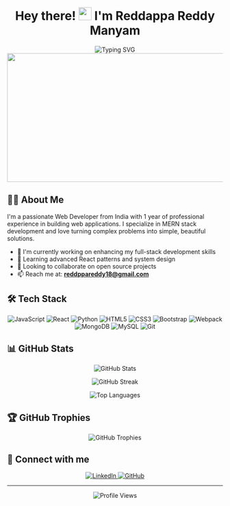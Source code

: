 <h1 align="center">Hey there! <img src="https://media.giphy.com/media/hvRJCLFzcasrR4ia7z/giphy.gif" width="30px"/> I'm Reddappa Reddy Manyam</h1>

<div align="center">
  <img src="https://readme-typing-svg.herokuapp.com?font=Fira+Code&pause=1000&width=435&lines=Web+Developer;Software+Developer;Full+Stack+Developer;MERN+Stack+Developer" alt="Typing SVG" />
</div>

<div align="center">
  <img src="https://media.giphy.com/media/dWesBcTLavkZuG35MI/giphy.gif" width="600" height="300"/>
</div>

## 👨‍💻 About Me

I'm a passionate Web Developer from India with 1 year of professional experience in building web applications. I specialize in MERN stack development and love turning complex problems into simple, beautiful solutions.

- 🔭 I'm currently working on enhancing my full-stack development skills
- 🌱 Learning advanced React patterns and system design
- 👯 Looking to collaborate on open source projects
- 📫 Reach me at: **reddppareddy18@gmail.com**

## 🛠️ Tech Stack

<p align="center">
<img src="https://img.shields.io/badge/javascript-%23323330.svg?style=for-the-badge&logo=javascript&logoColor=%23F7DF1E" alt="JavaScript"/>
<img src="https://img.shields.io/badge/react-%2320232a.svg?style=for-the-badge&logo=react&logoColor=%2361DAFB" alt="React"/>
<img src="https://img.shields.io/badge/python-3670A0?style=for-the-badge&logo=python&logoColor=ffdd54" alt="Python"/>
<img src="https://img.shields.io/badge/html5-%23E34F26.svg?style=for-the-badge&logo=html5&logoColor=white" alt="HTML5"/>
<img src="https://img.shields.io/badge/css3-%231572B6.svg?style=for-the-badge&logo=css3&logoColor=white" alt="CSS3"/>
<img src="https://img.shields.io/badge/bootstrap-%238511FA.svg?style=for-the-badge&logo=bootstrap&logoColor=white" alt="Bootstrap"/>
<img src="https://img.shields.io/badge/webpack-%238DD6F9.svg?style=for-the-badge&logo=webpack&logoColor=black" alt="Webpack"/>
<img src="https://img.shields.io/badge/MongoDB-%234ea94b.svg?style=for-the-badge&logo=mongodb&logoColor=white" alt="MongoDB"/>
<img src="https://img.shields.io/badge/mysql-%2300f.svg?style=for-the-badge&logo=mysql&logoColor=white" alt="MySQL"/>
<img src="https://img.shields.io/badge/git-%23F05033.svg?style=for-the-badge&logo=git&logoColor=white" alt="Git"/>
</p>

## 📊 GitHub Stats

<p align="center">
  <img src="https://github-readme-stats.vercel.app/api?username=ReddappaReddyManyam&show_icons=true&theme=radical" alt="GitHub Stats" />
</p>

<p align="center">
  <img src="https://github-readme-streak-stats.herokuapp.com/?user=ReddappaReddyManyam&theme=radical" alt="GitHub Streak" />
</p>

<p align="center">
  <img src="https://github-readme-stats.vercel.app/api/top-langs/?username=ReddappaReddyManyam&layout=compact&theme=radical" alt="Top Languages" />
</p>

## 🏆 GitHub Trophies

<p align="center">
  <img src="https://github-profile-trophy.vercel.app/?username=ReddappaReddyManyam&theme=radical&no-frame=false&no-bg=true&margin-w=4" alt="GitHub Trophies"/>
</p>

## 🤝 Connect with me

<p align="center">
  <a href="https://www.linkedin.com/in/reddappa-reddy-manyam-b7032b202/" target="_blank">
    <img src="https://img.shields.io/badge/linkedin-%230077B5.svg?style=for-the-badge&logo=linkedin&logoColor=white" alt="LinkedIn"/>
  </a>
  <a href="https://github.com/ReddappaReddyManyam" target="_blank">
    <img src="https://img.shields.io/badge/github-%23121011.svg?style=for-the-badge&logo=github&logoColor=white" alt="GitHub"/>
  </a>
</p>

---

<div align="center">
  <img src="https://komarev.com/ghpvc/?username=ReddappaReddyManyam&style=flat-square&color=blue" alt="Profile Views"/>
</div>
